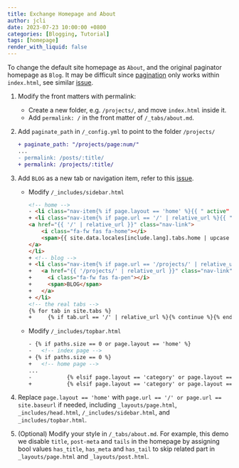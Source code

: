 ```yaml
---
title: Exchange Homepage and About
author: jcli
date: 2023-07-23 10:00:00 +0800
categories: [Blogging, Tutorial]
tags: [homepage]
render_with_liquid: false
---
```


To change the default site homepage as `About`, and the original paginator homepage as `Blog`. It may be difficult since [pagination](https://jekyllrb.com/docs/pagination/) only works within `index.html`, see similar [issue](https://github.com/cotes2020/jekyll-theme-chirpy/issues/711).

1. Modify the front matters with permalink:

    - Create a new folder, e.g. `/projects/`, and move `index.html` inside it.
    - Add `permalink: /` in the front matter of `/_tabs/about.md`.

2. Add `paginate_path` in `/_config.yml` to point to the folder `/projects/`

    ```diff
    + paginate_path: "/projects/page:num/"
    ...
    - permalink: /posts/:title/
    + permalink: /projects/:title/
    ```

3. Add `BLOG` as a new tab or navigation item, refer to this [issue](https://github.com/cotes2020/jekyll-theme-chirpy/issues/855).

    - Modify `/_includes/sidebar.html`

        ```html
        <!-- home -->
        - <li class="nav-item{% if page.layout == 'home' %}{{ " active" }}{% endif %}">
        + <li class="nav-item{% if page.url == '/' | relative_url %}{{ " active" }}{% endif %}">
        <a href="{{ '/' | relative_url }}" class="nav-link">
            <i class="fa-fw fas fa-home"></i>
            <span>{{ site.data.locales[include.lang].tabs.home | upcase }}</span>
        </a>
        </li>
        + <!-- blog -->
        + <li class="nav-item{% if page.url == '/projects/' | relative_url %}{{ " active" }}{% endif %}">
        +   <a href="{{ '/projects/' | relative_url }}" class="nav-link">
        +     <i class="fa-fw fas fa-pen"></i> 
        +     <span>BLOG</span>
        +   </a>
        + </li>
        <!-- the real tabs -->
        {% for tab in site.tabs %}
        +     {% if tab.url == '/' | relative_url %}{% continue %}{% endif %}
        ```

    - Modify `/_includes/topbar.html`

        ```html
        - {% if paths.size == 0 or page.layout == 'home' %}
        -   <!-- index page -->
        + {% if paths.size == 0 %}
        +   <!-- home page -->
        ...
        -           {% elsif page.layout == 'category' or page.layout == 'tag' %}
        +           {% elsif page.layout == 'category' or page.layout == 'tag' or page.layout == 'home' %}
        ```

4. Replace `page.layout == 'home'` with `page.url == '/' or page.url == site.baseurl` if needed, including `_layouts/page.html`, `_includes/head.html`, `/_includes/sidebar.html`, and `_includes/topbar.html`.

5. (Optional) Modify your style in `/_tabs/about.md`. For example, this demo we disable `title`, `post-meta` and `tails` in the homepage by assigning bool values `has_title`, `has_meta` and `has_tail` to skip related part in `_layouts/page.html` and `_layouts/post.html`.
